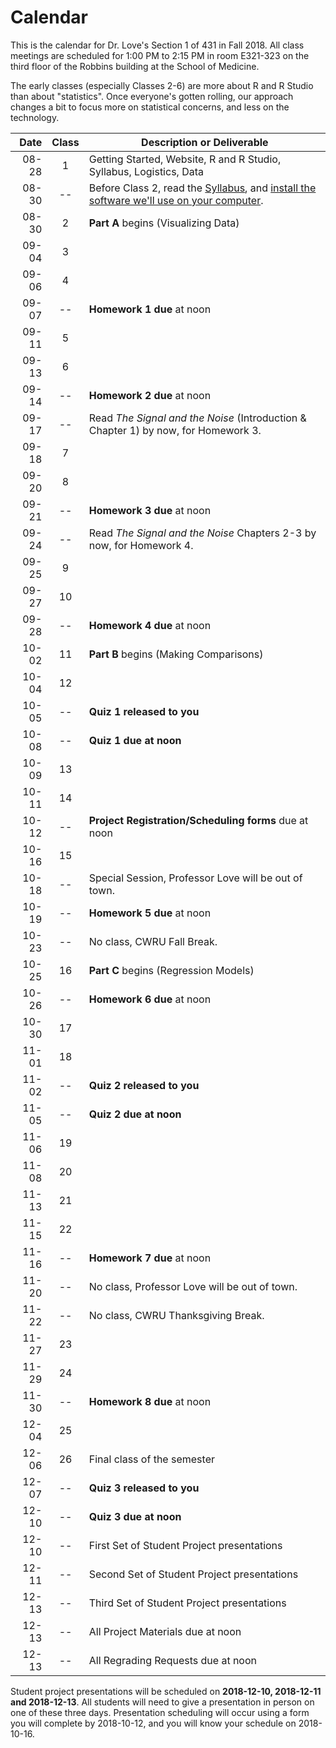 # Calendar

This is the calendar for Dr. Love's Section 1 of 431 in Fall 2018. All class meetings are scheduled for 1:00 PM to 2:15 PM in room E321-323 on the third floor of the Robbins building at the School of Medicine. 

The early classes (especially Classes 2-6) are more about R and R Studio than about "statistics". Once everyone's gotten rolling, our approach changes a bit to focus more on statistical concerns, and less on the technology. 

Date | Class | Description or Deliverable
-----------: | :---: | ---------------------------------------------------------
08-28 | 1 | Getting Started, Website, R and R Studio, Syllabus, Logistics, Data
08-30 | -- | Before Class 2, read the [Syllabus](https://thomaselove.github.io/2018-431-syllabus/), and [install the software we'll use on your computer](https://github.com/THOMASELOVE/431-2018/tree/master/software).
08-30 | 2 | **Part A** begins (Visualizing Data)
09-04 | 3 | 
09-06 | 4 | 
09-07 | -- | **Homework 1 due** at noon
09-11 | 5 | 
09-13 | 6 | 
09-14 | -- | **Homework 2 due** at noon
09-17 | -- | Read *The Signal and the Noise* (Introduction & Chapter 1) by now, for Homework 3.
09-18 | 7 | 
09-20 | 8 | 
09-21 | -- | **Homework 3 due** at noon
09-24 | -- | Read *The Signal and the Noise* Chapters 2-3 by now, for Homework 4.
09-25 | 9 | 
09-27 | 10 | 
09-28 | -- | **Homework 4 due** at noon
10-02 | 11 | **Part B** begins (Making Comparisons)
10-04 | 12 |
10-05 | -- | **Quiz 1 released to you**
10-08 | -- | **Quiz 1 due at noon**
10-09 | 13 |
10-11 | 14 |
10-12 | -- | **Project Registration/Scheduling forms** due at noon
10-16 | 15 |
10-18 | -- | Special Session, Professor Love will be out of town.
10-19 | -- | **Homework 5 due** at noon
10-23 | -- | No class, CWRU Fall Break.
10-25 | 16 | **Part C** begins (Regression Models)
10-26 | -- | **Homework 6 due** at noon
10-30 | 17 | 
11-01 | 18 | 
11-02 | -- | **Quiz 2 released to you**
11-05 | -- | **Quiz 2 due at noon**
11-06 | 19 |
11-08 | 20 |
11-13 | 21 |
11-15 | 22 |
11-16 | -- | **Homework 7 due** at noon
11-20 | -- | No class, Professor Love will be out of town.
11-22 | -- | No class, CWRU Thanksgiving Break.
11-27 | 23 |
11-29 | 24 |
11-30 | -- | **Homework 8 due** at noon
12-04 | 25 |
12-06 | 26 | Final class of the semester
12-07 | -- | **Quiz 3 released to you**
12-10 | -- | **Quiz 3 due at noon**
12-10 | -- | First Set of Student Project presentations
12-11 | -- | Second Set of Student Project presentations
12-13 | -- | Third Set of Student Project presentations
12-13 | -- | All Project Materials due at noon
12-13 | -- | All Regrading Requests due at noon

Student project presentations will be scheduled on **2018-12-10, 2018-12-11 and 2018-12-13**. All students will need to give a presentation in person on one of these three days. Presentation scheduling will occur using a form you will complete by 2018-10-12, and you will know your schedule on 2018-10-16.
